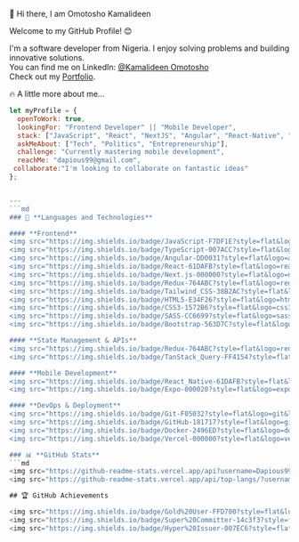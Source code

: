  👋 Hi there, I am Omotosho Kamalideen  

Welcome to my GitHub Profile! 😊

I'm a software developer from Nigeria. I enjoy solving problems and building innovative solutions.  
You can find me on LinkedIn: <a href='https://www.linkedin.com/in/kamalideen-omotosho-a50135270/' target='_blank'>@Kamalideen Omotosho</a>  
Check out my <a href='https://omotosho-kamalideen.vercel.app' target='_blank'>Portfolio</a>.

 🔥 A little more about me...

```js
let myProfile = {
  openToWork: true,
  lookingFor: "Frontend Developer" || "Mobile Developer",
  stack: ["JavaScript", "React", "NextJS", "Angular", "React-Native", "Tailwind CSS", "TypeScript"],
  askMeAbout: ["Tech", "Politics", "Entrepreneurship"],
  challenge: "Currently mastering mobile development",
  reachMe: "dapious99@gmail.com",
 collaborate:"I'm looking to collaborate on fantastic ideas"
};


---
```md
### 🚀 **Languages and Technologies**

#### **Frontend**  
<img src="https://img.shields.io/badge/JavaScript-F7DF1E?style=flat&logo=javascript&logoColor=black"/>
<img src="https://img.shields.io/badge/TypeScript-007ACC?style=flat&logo=typescript&logoColor=white"/>  
<img src="https://img.shields.io/badge/Angular-DD0031?style=flat&logo=angular&logoColor=white"/>  
<img src="https://img.shields.io/badge/React-61DAFB?style=flat&logo=react&logoColor=black"/>
<img src="https://img.shields.io/badge/Next.js-000000?style=flat&logo=next.js&logoColor=white"/> 
<img src="https://img.shields.io/badge/Redux-764ABC?style=flat&logo=redux&logoColor=white"/>
<img src="https://img.shields.io/badge/Tailwind_CSS-38B2AC?style=flat&logo=tailwind-css&logoColor=white"/>  
<img src="https://img.shields.io/badge/HTML5-E34F26?style=flat&logo=html5&logoColor=white"/>  
<img src="https://img.shields.io/badge/CSS3-1572B6?style=flat&logo=css3&logoColor=white"/>
<img src="https://img.shields.io/badge/SASS-CC6699?style=flat&logo=sass&logoColor=white"/> 
<img src="https://img.shields.io/badge/Bootstrap-563D7C?style=flat&logo=bootstrap&logoColor=white"/> 

#### **State Management & APIs**  
<img src="https://img.shields.io/badge/Redux-764ABC?style=flat&logo=redux&logoColor=white"/>
<img src="https://img.shields.io/badge/TanStack_Query-FF4154?style=flat&logo=reactquery&logoColor=white"/>

#### **Mobile Development**  
<img src="https://img.shields.io/badge/React_Native-61DAFB?style=flat&logo=react&logoColor=black"/>  
<img src="https://img.shields.io/badge/Expo-000020?style=flat&logo=expo&logoColor=white"/>  

#### **DevOps & Deployment**  
<img src="https://img.shields.io/badge/Git-F05032?style=flat&logo=git&logoColor=white"/>
<img src="https://img.shields.io/badge/GitHub-181717?style=flat&logo=github&logoColor=white"/>  
<img src="https://img.shields.io/badge/Docker-2496ED?style=flat&logo=docker&logoColor=white"/>  
<img src="https://img.shields.io/badge/Vercel-000000?style=flat&logo=vercel&logoColor=white"/>  

### 📊 **GitHub Stats**
```md
<img src="https://github-readme-stats.vercel.app/api?username=Dapious99&show_icons=true&theme=radical"/>  
<img src="https://github-readme-stats.vercel.app/api/top-langs/?username=Dapious99&layout=compact&langs_count=8"/>

## 🏆 GitHub Achievements  

<img src="https://img.shields.io/badge/Gold%20User-FFD700?style=flat&logo=github"/>
<img src="https://img.shields.io/badge/Super%20Committer-14c3f3?style=flat&logo=github"/>  
<img src="https://img.shields.io/badge/Hyper%20Issuer-007EC6?style=flat&logo=github"/>
